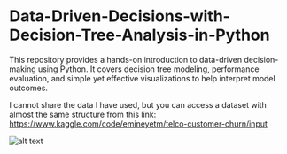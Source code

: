 # Data-Driven-Decisions-with-Decision-Tree-Analysis-in-Python
This repository provides a hands-on introduction to data-driven decision-making using Python. It covers decision tree modeling, performance evaluation, and simple yet effective visualizations to help interpret model outcomes.

I cannot share the data I have used, but you can access a dataset with almost the same structure from this link: https://www.kaggle.com/code/emineyetm/telco-customer-churn/input

![alt text]([http://url/to/img.png](https://github.com/enverhakandemir/Data-Driven-Decisions-with-Decision-Tree-Analysis-in-Python/blob/main/decision_tree_model00.jpeg))

